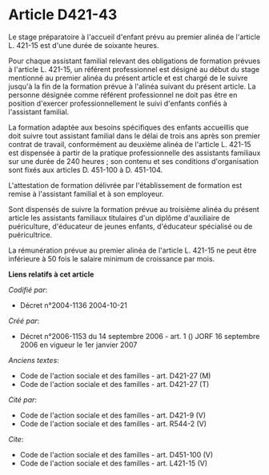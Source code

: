 # Article D421-43

Le stage préparatoire à l'accueil d'enfant prévu au premier alinéa de l'article L. 421-15 est d'une durée de soixante
heures. 

Pour chaque assistant familial relevant des obligations de formation prévues à l'article L. 421-15, un référent professionnel
est désigné au début du stage mentionné au premier alinéa du présent article et est chargé de le suivre jusqu'à la fin de la
formation prévue à l'alinéa suivant du présent article. La personne désignée comme référent professionnel ne doit pas être en
position d'exercer professionnellement le suivi d'enfants confiés à l'assistant familial. 

La formation adaptée aux besoins spécifiques des enfants accueillis que doit suivre tout assistant familial dans le délai de
trois ans après son premier contrat de travail, conformément au deuxième alinéa de l'article L. 421-15 est dispensée à partir
de la pratique professionnelle des assistants familiaux sur une durée de 240 heures ; son contenu et ses conditions
d'organisation sont fixés aux articles D. 451-100 à D. 451-104. 

L'attestation de formation délivrée par l'établissement de formation est remise à l'assistant familial et à son employeur. 

Sont dispensés de suivre la formation prévue au troisième alinéa du présent article les assistants familiaux titulaires d'un
diplôme d'auxiliaire de puériculture, d'éducateur de jeunes enfants, d'éducateur spécialisé ou de puéricultrice. 

La rémunération prévue au premier alinéa de l'article L. 421-15 ne peut être inférieure à 50 fois le salaire minimum de
croissance par mois.

**Liens relatifs à cet article**

_Codifié par_:

  - Décret n°2004-1136 2004-10-21

_Créé par_:

  - Décret n°2006-1153 du 14 septembre 2006 - art. 1 () JORF 16 septembre 2006 en vigueur le 1er janvier 2007

_Anciens textes_:

  - Code de l'action sociale et des familles - art. D421-27 (M)
  - Code de l'action sociale et des familles - art. D421-27 (T)

_Cité par_:

  - Code de l'action sociale et des familles - art. D421-9 (V)
  - Code de l'action sociale et des familles - art. R544-2 (V)

_Cite_:

  - Code de l'action sociale et des familles - art. D451-100 (V)
  - Code de l'action sociale et des familles - art. L421-15 (V)

